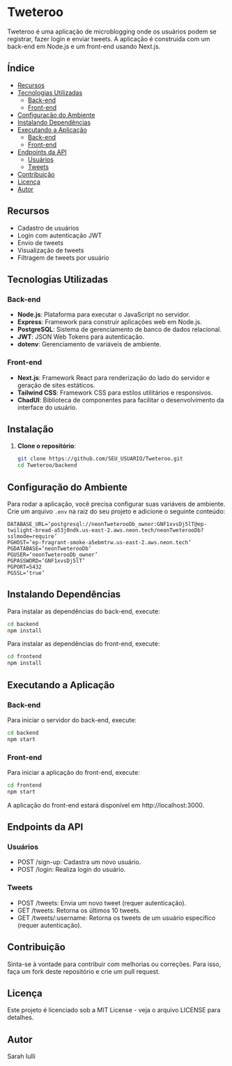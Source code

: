 # Tweteroo

Tweteroo é uma aplicação de microblogging onde os usuários podem se registrar, fazer login e enviar tweets. A aplicação é construída com um back-end em Node.js e um front-end usando Next.js.


## Índice

- [Recursos](#recursos)
- [Tecnologias Utilizadas](#tecnologias-utilizadas)
  - [Back-end](#back-end)
  - [Front-end](#front-end)
- [Configuração do Ambiente](#configuração-do-ambiente)
- [Instalando Dependências](#instalando-dependências)
- [Executando a Aplicação](#executando-a-aplicação)
  - [Back-end](#back-end-1)
  - [Front-end](#front-end-1)
- [Endpoints da API](#endpoints-da-api)
  - [Usuários](#usuários)
  - [Tweets](#tweets)
- [Contribuição](#contribuição)
- [Licença](#licença)
- [Autor](#autor)

## Recursos

- Cadastro de usuários
- Login com autenticação JWT
- Envio de tweets
- Visualização de tweets
- Filtragem de tweets por usuário


## Tecnologias Utilizadas

### Back-end
- **Node.js**: Plataforma para executar o JavaScript no servidor.
- **Express**: Framework para construir aplicações web em Node.js.
- **PostgreSQL**: Sistema de gerenciamento de banco de dados relacional.
- **JWT**: JSON Web Tokens para autenticação.
- **dotenv**: Gerenciamento de variáveis de ambiente.

### Front-end
- **Next.js**: Framework React para renderização do lado do servidor e geração de sites estáticos.
- **Tailwind CSS**: Framework CSS para estilos utilitários e responsivos.
- **ChadUI**: Biblioteca de componentes para facilitar o desenvolvimento da interface do usuário.


## Instalação

1. **Clone o repositório**:
   ```bash
   git clone https://github.com/SEU_USUARIO/Tweteroo.git
   cd Tweteroo/backend

## Configuração do Ambiente
Para rodar a aplicação, você precisa configurar suas variáveis de ambiente. Crie um arquivo `.env` na raiz do seu projeto e adicione o seguinte conteúdo:

```
DATABASE_URL=‘postgresql://neonTweterooDb_owner:GNF1xvsDj5lT@ep-twilight-bread-a53j0ndk.us-east-2.aws.neon.tech/neonTweterooDb?sslmode=require’
PGHOST=‘ep-fragrant-smoke-a5ebmtrw.us-east-2.aws.neon.tech’
PGDATABASE=‘neonTweterooDb’
PGUSER=‘neonTweterooDb_owner’
PGPASSWORD=‘GNF1xvsDj5lT’
PGPORT=5432
PGSSL=‘true’
```

## Instalando Dependências

Para instalar as dependências do back-end, execute:

```bash
cd backend
npm install
```
Para instalar as dependências do front-end, execute:

```bash
cd frontend
npm install
```

## Executando a Aplicação
### Back-end

Para iniciar o servidor do back-end, execute:
```bash
cd backend
npm start
```
### Front-end

Para iniciar a aplicação do front-end, execute:
```bash
cd frontend
npm start
```

A aplicação do front-end estará disponível em http://localhost:3000.

## Endpoints da API

### Usuários

- POST /sign-up: Cadastra um novo usuário.
- POST /login: Realiza login do usuário.

### Tweets

- POST /tweets: Envia um novo tweet (requer autenticação).
- GET /tweets: Retorna os últimos 10 tweets.
- GET /tweets/:username: Retorna os tweets de um usuário específico (requer autenticação).

## Contribuição

Sinta-se à vontade para contribuir com melhorias ou correções. Para isso, faça um fork deste repositório e crie um pull request.

## Licença

Este projeto é licenciado sob a MIT License - veja o arquivo LICENSE para detalhes.

## Autor

Sarah Iulli 